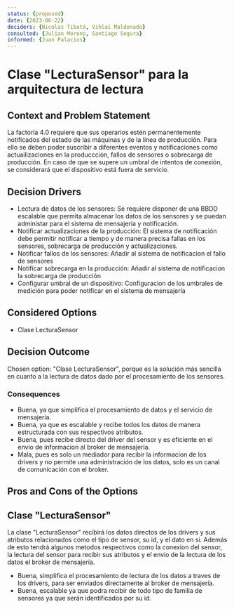 ```yaml
---
status: {proposed}
date: {2023-06-22}
deciders: {Nicolas Tibatá, Vihlai Maldonado}
consulted: {Julian Moreno, Santiago Segura}
informed: {Juan Palacios}
---
```


# Clase "LecturaSensor" para la arquitectura de lectura

## Context and Problem Statement
La factoría 4.0 requiere que sus operarios estén permanentemente notificados del estado de las máquinas y de la línea de producción. Para ello se deben poder suscribir a diferentes eventos y notificaciones como actuailizaciones en la produccción, fallos de sensores o sobrecarga de producción. En caso de que se supere un umbral de intentos de conexión, se considerará que el dispositivo está fuera de servicio.

<!-- This is an optional element. Feel free to remove. -->
## Decision Drivers

* Lectura de datos de los sensores: Se requiere disponer de una BBDD escalable que permita almacenar los datos de los sensores y se puedan administar para el sistema de mensajería y notificación.
* Notificar actualizaciones de la producción: El sistema de notificación debe permitir notificar a tiempo y de manera precisa fallas en los sensores, sobrecarga de producción y actualizaciones.
* Notificar fallos de los sensores: Añadir al sistema de notificacion el fallo de sensores 
* Notificar sobrecarga en la producción: Añadir al sistema de notificacion la sobrecarga de producción
* Configurar umbral de un dispositivo: Configuracion de los umbrales de medición para poder notificar en el sistema de mensajería


## Considered Options
* Clase LecturaSensor

## Decision Outcome
Chosen option: "Clase LecturaSensor", porque es la solución más sencilla en cuanto a la lectura de datos dado por el procesamiento de los sensores.

### Consequences 
* Buena, ya que simplifica el procesamiento de datos y el servicio de mensajería.
* Buena, ya que es escalable y recibe todos los datos de manera estructurada con sus respectivos atributos.
* Buena, pues recibe directo del driver del sensor y es eficiente en el envio de informacion al broker de mensajería.
* Mala, pues es solo un mediador para recibir la informacion de los drivers y no permite una administración de los datos, solo es un canal de comunicación con el broker.

## Pros and Cons of the Options

## Clase "LecturaSensor"

La clase "LecturaSensor" recibirá los datos directos de los drivers y sus atributos relacionados como el tipo de sensor, su id, y el dato en si. Además de esto tendrá algunos metodos respectivos como la conexion del sensor, la lectura del sensor para recibir sus atributos y el envio de la lectura de los datos el broker de mensajería.

* Buena, simplifica el procesamiento de lectura de los datos a traves de los drivers, para ser enviados directamente al broker de mensajería.
* Buena, escalable ya que podra recibir de todo tipo de familia de sensores ya que serán identificados por su id.
